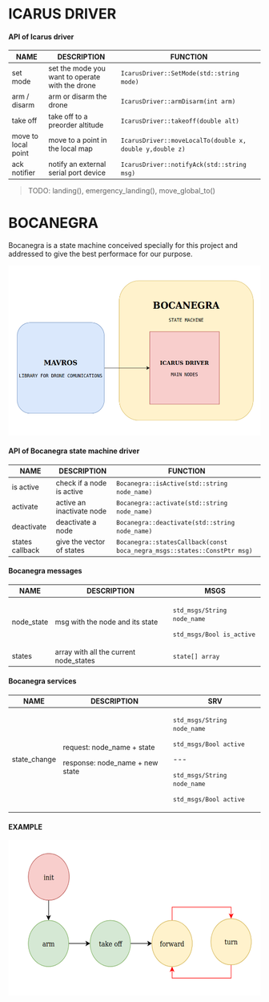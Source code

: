 # ICARUS DRIVER

#### API of Icarus driver


| NAME  | DESCRIPTION | FUNCTION |
| -------------| ------------- | ------------- |
| set mode  | set the mode you want to operate with the drone  |`IcarusDriver::SetMode(std::string mode)`|
| arm / disarm  | arm or disarm the drone | `IcarusDriver::armDisarm(int arm)`|
| take off  | take off to a preorder altitude  |`IcarusDriver::takeoff(double alt)`|
| move to local point  | move to a point in the local map |`IcarusDriver::moveLocalTo(double x, double y,double z)`|
| ack notifier | notify an external serial port device |`IcarusDriver::notifyAck(std::string msg)`|


> TODO: landing(), emergency_landing(), move_global_to()

# BOCANEGRA

Bocanegra is a state machine conceived specially for this project and addressed to give the best performace for our purpose.


<p align="center">
  <img width="550" height="340" src="docs/bocanegra_diagram.png">
</p>

#### API of Bocanegra state machine driver

| NAME  | DESCRIPTION | FUNCTION |
| -------------| ------------- | ------------- |
| is active | check if a node is active  | `Bocanegra::isActive(std::string node_name)` |
| activate  | active an inactivate node | `Bocanegra::activate(std::string node_name)`|
| deactivate  | deactivate a node |`Bocanegra::deactivate(std::string node_name)`|
| states callback | give the vector of states |`Bocanegra::statesCallback(const boca_negra_msgs::states::ConstPtr msg)`|



#### Bocanegra messages


| NAME  | DESCRIPTION | MSGS |
| -------------| ------------- | ------------- |
| node_state | msg with the node and its state |<p>`std_msgs/String node_name`</p> <p>`std_msgs/Bool is_active`</p>|
| states  | array with all the current node_states  | `state[] array`|


#### Bocanegra services


| NAME  | DESCRIPTION | SRV |
| -------------| ------------- | ------------- |
| state_change | <p>request: node_name + state</p><p>response: node_name + new state</p>|<p>`std_msgs/String node_name`</p>`std_msgs/Bool active`<p>---</p><p>`std_msgs/String node_name`</p><p>`std_msgs/Bool active`</p>|


#### EXAMPLE

<p align="center">
  <img width="580" height="310" src="docs/bocanegra_example.png">
</p>
